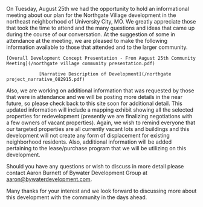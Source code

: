 On Tuesday, August 25th we had the opportunity to hold an informational meeting about our plan for the Northgate Village development in the northeast neighborhood of University City, MO. We greatly appreciate those that took the time to attend and the many questions and ideas that came up during the course of our conversation. At the suggestion of some in attendance at the meeting, we are pleased to make the following information available to those that attended and to the larger community.

```
[Overall Development Concept Presentation - From August 25th Community Meeting](/northgate village community presentation.pdf)

            [Narrative Description of Development](/northgate project_narrative_082915.pdf)
```

Also, we are working on additional information that was requested by those that were in attendance and we will be posting more details in the near future, so please check back to this site soon for additional detail. This updated information will include a mapping exhibit showing all the selected properties for redevelopment (presently we are finalizing negotiations with a few owners of vacant properties). Again, we wish to remind everyone that our targeted properties are all currently vacant lots and buildings and this development will not create any form of displacement for existing neighborhood residents. Also, additional information will be added pertaining to the lease/purchase program that we will be utilizing on this development.

Should you have any questions or wish to discuss in more detail please contact Aaron Burnett of Bywater Development Group at aaron@bywaterdevelopment.com.

Many thanks for your interest and we look forward to discussing more about this development with the community in the days ahead.